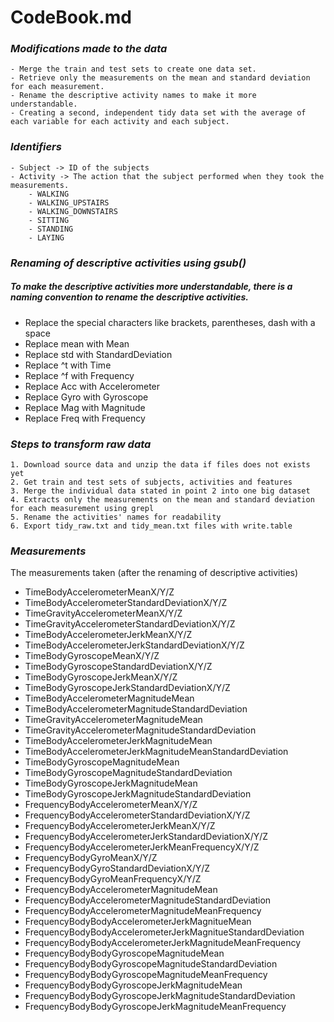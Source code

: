 # CodeBook.md

### _Modifications made to the data_
	- Merge the train and test sets to create one data set.
	- Retrieve only the measurements on the mean and standard deviation for each measurement.
	- Rename the descriptive activity names to make it more understandable.
	- Creating a second, independent tidy data set with the average of each variable for each activity and each subject.

### _Identifiers_
	- Subject -> ID of the subjects
	- Activity -> The action that the subject performed when they took the measurements.
		- WALKING
		- WALKING_UPSTAIRS
		- WALKING_DOWNSTAIRS
		- SITTING
		- STANDING
		- LAYING
		
### _Renaming of descriptive activities using gsub()_
##### To make the descriptive activities more understandable, there is a naming convention to rename the descriptive activities.
- Replace the special characters like brackets, parentheses, dash with a space
- Replace mean with Mean
- Replace std with StandardDeviation
- Replace ^t with Time
- Replace ^f with Frequency
- Replace Acc with Accelerometer
- Replace Gyro with Gyroscope
- Replace Mag with Magnitude
- Replace Freq with Frequency
	
### _Steps to transform raw data_
	1. Download source data and unzip the data if files does not exists yet
	2. Get train and test sets of subjects, activities and features
	3. Merge the individual data stated in point 2 into one big dataset
	4. Extracts only the measurements on the mean and standard deviation for each measurement using grepl
	5. Rename the activities' names for readability
	6. Export tidy_raw.txt and tidy_mean.txt files with write.table
	
### _Measurements_

The measurements taken (after the renaming of descriptive activities) 
- TimeBodyAccelerometerMeanX/Y/Z
- TimeBodyAccelerometerStandardDeviationX/Y/Z
- TimeGravityAccelerometerMeanX/Y/Z
- TimeGravityAccelerometerStandardDeviationX/Y/Z
- TimeBodyAccelerometerJerkMeanX/Y/Z
- TimeBodyAccelerometerJerkStandardDeviationX/Y/Z
- TimeBodyGyroscopeMeanX/Y/Z
- TimeBodyGyroscopeStandardDeviationX/Y/Z
- TimeBodyGyroscopeJerkMeanX/Y/Z
- TimeBodyGyroscopeJerkStandardDeviationX/Y/Z
- TimeBodyAccelerometerMagnitudeMean
- TimeBodyAccelerometerMagnitudeStandardDeviation
- TimeGravityAccelerometerMagnitudeMean
- TimeGravityAccelerometerMagnitudeStandardDeviation
- TimeBodyAccelerometerJerkMagnitudeMean
- TimeBodyAccelerometerJerkMagnitudeMeanStandardDeviation
- TimeBodyGyroscopeMagnitudeMean
- TimeBodyGyroscopeMagnitudeStandardDeviation
- TimeBodyGyroscopeJerkMagnitudeMean
- TimeBodyGyroscopeJerkMagnitudeStandardDeviation
- FrequencyBodyAccelerometerMeanX/Y/Z
- FrequencyBodyAccelerometerStandardDeviationX/Y/Z
- FrequencyBodyAccelerometerJerkMeanX/Y/Z
- FrequencyBodyAccelerometerJerkStandardDeviationX/Y/Z
- FrequencyBodyAccelerometerJerkMeanFrequencyX/Y/Z
- FrequencyBodyGyroMeanX/Y/Z
- FrequencyBodyGyroStandardDeviationX/Y/Z
- FrequencyBodyGyroMeanFrequencyX/Y/Z
- FrequencyBodyAccelerometerMagnitudeMean
- FrequencyBodyAccelerometerMagnitudeStandardDeviation
- FrequencyBodyAccelerometerMagnitudeMeanFrequency
- FrequencyBodyBodyAccelerometerJerkMagnitueMean
- FrequencyBodyBodyAccelerometerJerkMagnitueStandardDeviation
- FrequencyBodyBodyAccelerometerJerkMagnitudeMeanFrequency
- FrequencyBodyBodyGyroscopeMagnitudeMean
- FrequencyBodyBodyGyroscopeMagnitudeStandardDeviation
- FrequencyBodyBodyGyroscopeMagnitudeMeanFrequency
- FrequencyBodyBodyGyroscopeJerkMagnitudeMean
- FrequencyBodyBodyGyroscopeJerkMagnitudeStandardDeviation
- FrequencyBodyBodyGyroscopeJerkMagnitudeMeanFrequency
